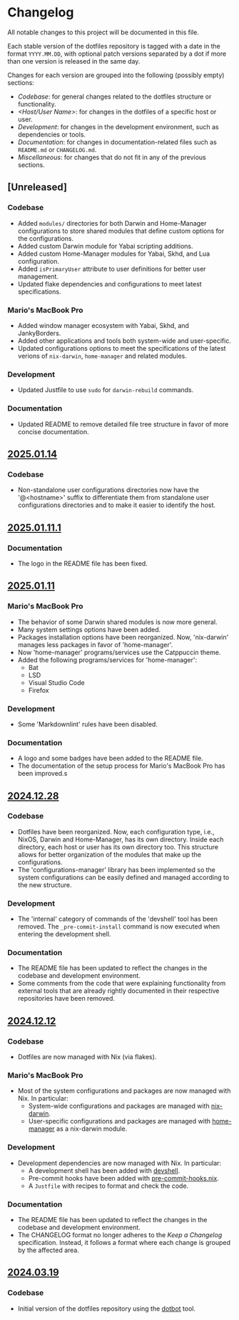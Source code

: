 # Changelog

All notable changes to this project will be documented in this file.

Each stable version of the dotfiles repository is tagged with a date in the
format `YYYY.MM.DD`, with optional patch versions separated by a dot if more
than one version is released in the same day.

Changes for each version are grouped into the following (possibly empty)
sections:

- _Codebase_: for general changes related to the dotfiles structure or
  functionality.
- _\<Host/User Name\>_: for changes in the dotfiles of a specific host or user.
- _Development_: for changes in the development environment, such as
  dependencies or tools.
- _Documentation_: for changes in documentation-related files such as
  `README.md` or `CHANGELOG.md`.
- _Miscellaneous_: for changes that do not fit in any of the previous sections.

## [Unreleased]

### Codebase

- Added `modules/` directories for both Darwin and Home-Manager configurations
  to store shared modules that define custom options for the configurations.
- Added custom Darwin module for Yabai scripting additions.
- Added custom Home-Manager modules for Yabai, Skhd, and Lua configuration.
- Added `isPrimaryUser` attribute to user definitions for better user
  management.
- Updated flake dependencies and configurations to meet latest specifications.

### Mario's MacBook Pro

- Added window manager ecosystem with Yabai, Skhd, and JankyBorders.
- Added other applications and tools both system-wide and user-specific.
- Updated configurations options to meet the specifications of the latest
  verions of `nix-darwin`, `home-manager` and related modules.

### Development

- Updated Justfile to use `sudo` for `darwin-rebuild` commands.

### Documentation

- Updated README to remove detailed file tree structure in favor of more
  concise documentation.

## [2025.01.14]

### Codebase

- Non-standalone user configurations directories now have the '@\<hostname\>'
  suffix to differentiate them from standalone user configurations directories
  and to make it easier to identify the host.

## [2025.01.11.1]

### Documentation

- The logo in the README file has been fixed.

## [2025.01.11]

### Mario's MacBook Pro

- The behavior of some Darwin shared modules is now more general.
- Many system settings options have been added.
- Packages installation options have been reorganized. Now, 'nix-darwin' manages
  less packages in favor of 'home-manager'.
- Now 'home-manager' programs/services use the Catppuccin theme.
- Added the following programs/services for 'home-manager':
  - Bat
  - LSD
  - Visual Studio Code
  - Firefox

### Development

- Some 'Markdownlint' rules have been disabled.

### Documentation

- A logo and some badges have been added to the README file.
- The documentation of the setup process for Mario's MacBook Pro has been
  improved.s

## [2024.12.28]

### Codebase

- Dotfiles have been reorganized. Now, each configuration type, i.e., NixOS,
  Darwin and Home-Manager, has its own directory. Inside each directory, each
  host or user has its own directory too. This structure allows for better
  organization of the modules that make up the configurations.
- The 'configurations-manager' library has been implemented so the system
  configurations can be easily defined and managed according to the new
  structure.

### Development

- The 'internal' category of commands of the 'devshell' tool has been removed.
  The `_pre-commit-install` command is now executed when entering the
  development shell.

### Documentation

- The README file has been updated to reflect the changes in the codebase and
  development environment.
- Some comments from the code that were explaining functionality from
  external tools that are already rightly documented in their respective
  repositories have been removed.

## [2024.12.12]

### Codebase

- Dotfiles are now managed with Nix (via flakes).

### Mario's MacBook Pro

- Most of the system configurations and packages are now managed with Nix. In
  particular:
  - System-wide configurations and packages are managed with
    [nix-darwin](https://github.com/LnL7/nix-darwin).
  - User-specific configurations and packages are managed with
    [home-manager](https://github.com/nix-community/home-manager) as a
    nix-darwin module.

### Development

- Development dependencies are now managed with Nix. In particular:
  - A development shell has been added with
    [devshell](https://github.com/numtide/devshell).
  - Pre-commit hooks have been added with
    [pre-commit-hooks.nix](https://github.com/cachix/pre-commit-hooks.nix/tree/master).
  - A `Justfile` with recipes to format and check the code.

### Documentation

- The README file has been updated to reflect the changes in the codebase and
  development environment.
- The CHANGELOG format no longer adheres to the _Keep a Changelog_
  specification. Instead, it follows a format where each change is grouped by
  the affected area.

## [2024.03.19]

### Codebase

- Initial version of the dotfiles repository using the
  [dotbot](https://github.com/anishathalye/dotbot) tool.

<!-- External links -->
[2025.01.14]:
  https://github.com/mariovagomarzal/dotfiles/releases/tag/2025.01.14
[2025.01.11.1]:
  https://github.com/mariovagomarzal/dotfiles/releases/tag/2025.01.11.1
[2025.01.11]:
  https://github.com/mariovagomarzal/dotfiles/releases/tag/2025.01.11
[2024.12.28]:
  https://github.com/mariovagomarzal/dotfiles/releases/tag/2024.12.28
[2024.12.12]:
  https://github.com/mariovagomarzal/dotfiles/releases/tag/2024.12.12
[2024.03.19]:
  https://github.com/mariovagomarzal/dotfiles/releases/tag/2024.03.19
